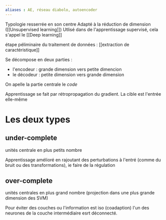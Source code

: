 ```yaml
---
aliases : AE, réseau diabolo, autoencoder
---
```


Typologie resserrée en son centre
Adapté à la réduction de dimension ([[Unsupervised learning]])
Utlisé dans de l'apprentissage supervisé, cela s'appel le [[Deep learning]]


étape péliminaire du traitement de données : [[extraction de caractéristique]]

Se décompose en deux parties :
- l'encodeur : grande dimension vers petite dimencion
- le décodeur : petite dimension vers grande dimension

On apelle la partie centrale le _code_

Apprentissage
se fait par rétropropagation du gradient. La cible est l'entrée elle-même

# Les deux types 

## under-complete
unités centrale en plus petits nombre

Apprentissage
amélioré en rajoutant des perturbations à l'entré (comme du bruit ou des transformations), ie faire de la régulation

## over-complete 
unités centrales en plus grand nombre (projection dans une plus grande dimension des SVM)

Pour éviter des couches ou l'information est iso (coadaption) l'un des neurones de la couche intermédiaire esrt déconnecté.

